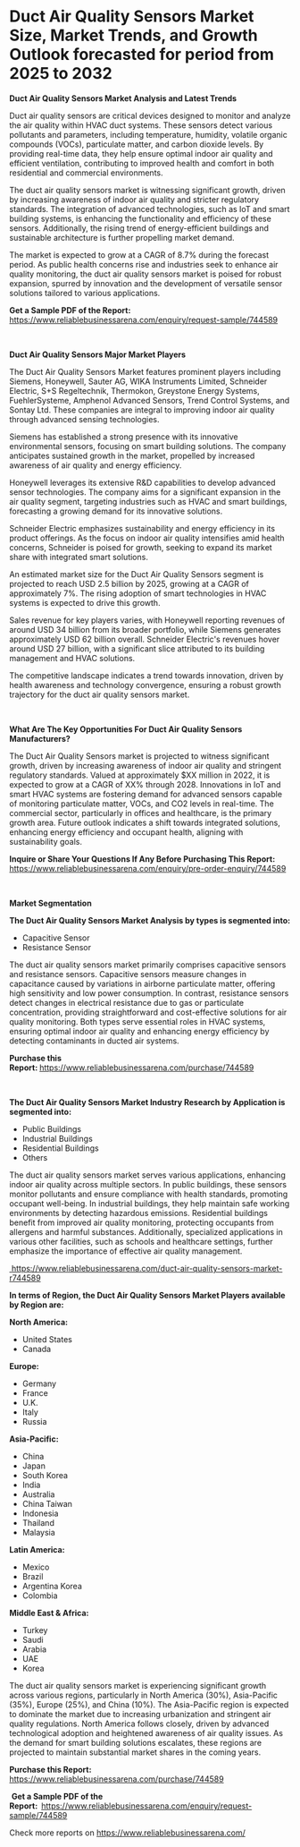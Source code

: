 <p><h1>Duct Air Quality Sensors Market Size, Market Trends, and Growth Outlook forecasted for period from 2025 to 2032</h1></p><p><strong>Duct Air Quality Sensors Market Analysis and Latest Trends</strong></p>
<p><p>Duct air quality sensors are critical devices designed to monitor and analyze the air quality within HVAC duct systems. These sensors detect various pollutants and parameters, including temperature, humidity, volatile organic compounds (VOCs), particulate matter, and carbon dioxide levels. By providing real-time data, they help ensure optimal indoor air quality and efficient ventilation, contributing to improved health and comfort in both residential and commercial environments.</p><p>The duct air quality sensors market is witnessing significant growth, driven by increasing awareness of indoor air quality and stricter regulatory standards. The integration of advanced technologies, such as IoT and smart building systems, is enhancing the functionality and efficiency of these sensors. Additionally, the rising trend of energy-efficient buildings and sustainable architecture is further propelling market demand.</p><p>The market is expected to grow at a CAGR of 8.7% during the forecast period. As public health concerns rise and industries seek to enhance air quality monitoring, the duct air quality sensors market is poised for robust expansion, spurred by innovation and the development of versatile sensor solutions tailored to various applications.</p></p>
<p><strong>Get a Sample PDF of the Report:&nbsp;</strong> <a href="https://www.reliablebusinessarena.com/enquiry/request-sample/744589?utm_campaign=3457&utm_medium=2&utm_source=Github&utm_content=ia&utm_term=29032025&utm_id=duct-air-quality-sensors">https://www.reliablebusinessarena.com/enquiry/request-sample/744589</a></p>
<p>&nbsp;</p>
<p><strong>Duct Air Quality Sensors Major Market Players</strong></p>
<p><p>The Duct Air Quality Sensors Market features prominent players including Siemens, Honeywell, Sauter AG, WIKA Instruments Limited, Schneider Electric, S+S Regeltechnik, Thermokon, Greystone Energy Systems, FuehlerSysteme, Amphenol Advanced Sensors, Trend Control Systems, and Sontay Ltd. These companies are integral to improving indoor air quality through advanced sensing technologies.</p><p>Siemens has established a strong presence with its innovative environmental sensors, focusing on smart building solutions. The company anticipates sustained growth in the market, propelled by increased awareness of air quality and energy efficiency.</p><p>Honeywell leverages its extensive R&D capabilities to develop advanced sensor technologies. The company aims for a significant expansion in the air quality segment, targeting industries such as HVAC and smart buildings, forecasting a growing demand for its innovative solutions.</p><p>Schneider Electric emphasizes sustainability and energy efficiency in its product offerings. As the focus on indoor air quality intensifies amid health concerns, Schneider is poised for growth, seeking to expand its market share with integrated smart solutions.</p><p>An estimated market size for the Duct Air Quality Sensors segment is projected to reach USD 2.5 billion by 2025, growing at a CAGR of approximately 7%. The rising adoption of smart technologies in HVAC systems is expected to drive this growth.</p><p>Sales revenue for key players varies, with Honeywell reporting revenues of around USD 34 billion from its broader portfolio, while Siemens generates approximately USD 62 billion overall. Schneider Electric's revenues hover around USD 27 billion, with a significant slice attributed to its building management and HVAC solutions.</p><p>The competitive landscape indicates a trend towards innovation, driven by health awareness and technology convergence, ensuring a robust growth trajectory for the duct air quality sensors market.</p></p>
<p>&nbsp;</p>
<p><strong>What Are The Key Opportunities For Duct Air Quality Sensors Manufacturers?</strong></p>
<p><p>The Duct Air Quality Sensors market is projected to witness significant growth, driven by increasing awareness of indoor air quality and stringent regulatory standards. Valued at approximately $XX million in 2022, it is expected to grow at a CAGR of XX% through 2028. Innovations in IoT and smart HVAC systems are fostering demand for advanced sensors capable of monitoring particulate matter, VOCs, and CO2 levels in real-time. The commercial sector, particularly in offices and healthcare, is the primary growth area. Future outlook indicates a shift towards integrated solutions, enhancing energy efficiency and occupant health, aligning with sustainability goals.</p></p>
<p><strong>Inquire or Share Your Questions If Any Before Purchasing This Report:</strong> <a href="https://www.reliablebusinessarena.com/enquiry/pre-order-enquiry/744589?utm_campaign=3457&utm_medium=2&utm_source=Github&utm_content=ia&utm_term=29032025&utm_id=duct-air-quality-sensors">https://www.reliablebusinessarena.com/enquiry/pre-order-enquiry/744589</a></p>
<p>&nbsp;</p>
<p><strong>Market Segmentation</strong></p>
<p><strong>The Duct Air Quality Sensors Market Analysis by types is segmented into:</strong></p>
<p><ul><li>Capacitive Sensor</li><li>Resistance Sensor</li></ul></p>
<p><p>The duct air quality sensors market primarily comprises capacitive sensors and resistance sensors. Capacitive sensors measure changes in capacitance caused by variations in airborne particulate matter, offering high sensitivity and low power consumption. In contrast, resistance sensors detect changes in electrical resistance due to gas or particulate concentration, providing straightforward and cost-effective solutions for air quality monitoring. Both types serve essential roles in HVAC systems, ensuring optimal indoor air quality and enhancing energy efficiency by detecting contaminants in ducted air systems.</p></p>
<p><strong>Purchase this Report:&nbsp;</strong><a href="https://www.reliablebusinessarena.com/purchase/744589?utm_campaign=3457&utm_medium=2&utm_source=Github&utm_content=ia&utm_term=29032025&utm_id=duct-air-quality-sensors">https://www.reliablebusinessarena.com/purchase/744589</a></p>
<p>&nbsp;</p>
<p><strong>The Duct Air Quality Sensors Market Industry Research by Application is segmented into:</strong></p>
<p><ul><li>Public Buildings</li><li>Industrial Buildings</li><li>Residential Buildings</li><li>Others</li></ul></p>
<p><p>The duct air quality sensors market serves various applications, enhancing indoor air quality across multiple sectors. In public buildings, these sensors monitor pollutants and ensure compliance with health standards, promoting occupant well-being. In industrial buildings, they help maintain safe working environments by detecting hazardous emissions. Residential buildings benefit from improved air quality monitoring, protecting occupants from allergens and harmful substances. Additionally, specialized applications in various other facilities, such as schools and healthcare settings, further emphasize the importance of effective air quality management.</p></p>
<p><a href="https://www.reliablebusinessarena.com/duct-air-quality-sensors-market-r744589?utm_campaign=3457&utm_medium=2&utm_source=Github&utm_content=ia&utm_term=29032025&utm_id=duct-air-quality-sensors">&nbsp;https://www.reliablebusinessarena.com/duct-air-quality-sensors-market-r744589</a></p>
<p><strong>In terms of Region, the Duct Air Quality Sensors Market Players available by Region are:</strong></p>
<p>
    <p> <strong> North America: </strong>
        <ul>
            <li>United States</li>
            <li>Canada</li>
        </ul>
        </p> 
    <p> <strong> Europe: </strong>
        <ul>
            <li>Germany</li>
            <li>France</li>
            <li>U.K.</li>
            <li>Italy</li>
            <li>Russia</li>
        </ul>
        </p> 
    <p> <strong> Asia-Pacific: </strong>
        <ul>
            <li>China</li>
            <li>Japan</li>
            <li>South Korea</li>
            <li>India</li>
            <li>Australia</li>
            <li>China Taiwan</li>
            <li>Indonesia</li>
            <li>Thailand</li>
            <li>Malaysia</li>
        </ul>
        </p> 
    <p> <strong> Latin America: </strong>
        <ul>
            <li>Mexico</li>
            <li>Brazil</li>
            <li>Argentina Korea</li>
            <li>Colombia</li>
        </ul>
        </p> 
    <p> <strong> Middle East & Africa: </strong>
        <ul>
            <li>Turkey</li>
            <li>Saudi</li>
            <li>Arabia</li>
            <li>UAE</li>
            <li>Korea</li>
        </ul>
    </p>
    </p>
<p><p>The duct air quality sensors market is experiencing significant growth across various regions, particularly in North America (30%), Asia-Pacific (35%), Europe (25%), and China (10%). The Asia-Pacific region is expected to dominate the market due to increasing urbanization and stringent air quality regulations. North America follows closely, driven by advanced technological adoption and heightened awareness of air quality issues. As the demand for smart building solutions escalates, these regions are projected to maintain substantial market shares in the coming years.</p></p>
<p><strong>Purchase this Report: </strong><a href="https://www.reliablebusinessarena.com/purchase/744589?utm_campaign=3457&utm_medium=2&utm_source=Github&utm_content=ia&utm_term=29032025&utm_id=duct-air-quality-sensors">https://www.reliablebusinessarena.com/purchase/744589</a></p>
<p>&nbsp;<strong>Get a Sample PDF of the Report:&nbsp;&nbsp;</strong><a href="https://www.reliablebusinessarena.com/enquiry/request-sample/744589?utm_campaign=3457&utm_medium=2&utm_source=Github&utm_content=ia&utm_term=29032025&utm_id=duct-air-quality-sensors">https://www.reliablebusinessarena.com/enquiry/request-sample/744589</a></p>
<p><strong></strong></p>
<p>Check more reports on <a href="https://www.reliablebusinessarena.com/?utm_campaign=3457&utm_medium=2&utm_source=Github&utm_content=ia&utm_term=29032025&utm_id=duct-air-quality-sensors">https://www.reliablebusinessarena.com/</a></p>
